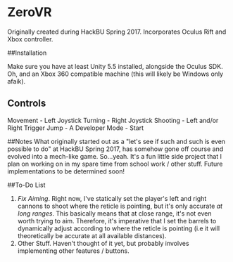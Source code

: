 # ZeroVR
Originally created during HackBU Spring 2017. Incorporates Oculus Rift and Xbox controller.

##Installation

Make sure you have at least Unity 5.5 installed, alongside the Oculus SDK. Oh, and an Xbox 360 compatible machine (this will likely be Windows only afaik).


## Controls

Movement - Left Joystick
Turning - Right Joystick
Shooting - Left and/or Right Trigger
Jump - A
Developer Mode - Start

##Notes
What originally started out as a "let's see if such and such is even possible to do" at HackBU Spring 2017, has somehow gone off course and evolved into a mech-like game.
So...yeah. It's a fun little side project that I plan on working on in my spare time from school work / other stuff. Future implementations to be determined soon!



##To-Do List
1. _Fix Aiming_. Right now, I've statically set the player's left and right cannons to shoot where the reticle is pointing, but it's only accurate *at long ranges*. This basically means that at close range, it's not even worth trying to aim.
Therefore, it's imperative that I set the barrels to dynamically adjust according to where the reticle is pointing (i.e it will theoretically be accurate at all available distances).
2. Other Stuff. Haven't thought of it yet, but probably involves implementing other features / buttons.
